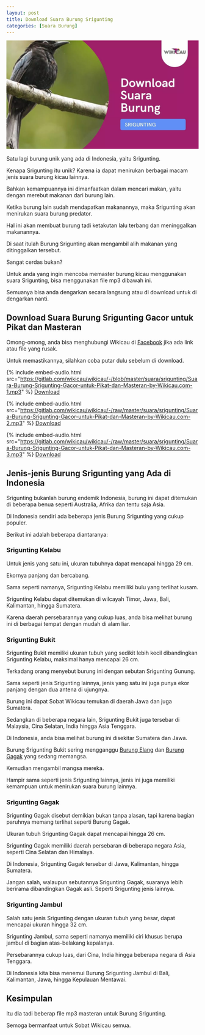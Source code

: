 ```yaml
---
layout: post
title: Download Suara Burung Srigunting
categories: [Suara Burung]
---
```


![](/images/suara-burung-srigunting.webp)

Satu lagi burung unik yang ada di Indonesia, yaitu Srigunting.

Kenapa Srigunting itu unik? Karena ia dapat menirukan berbagai macam jenis suara burung kicau lainnya.

Bahkan kemampuannya ini dimanfaatkan dalam mencari makan, yaitu dengan merebut makanan dari burung lain.

Ketika burung lain sudah mendapatkan makanannya, maka Srigunting akan menirukan suara burung predator.

Hal ini akan membuat burung tadi ketakutan lalu terbang dan meninggalkan makanannya.

Di saat itulah Burung Srigunting akan mengambil alih makanan yang ditinggalkan tersebut.

Sangat cerdas bukan?

Untuk anda yang ingin mencoba memaster burung kicau menggunakan suara Srigunting, bisa menggunakan file mp3 dibawah ini.

Semuanya bisa anda dengarkan secara langsung atau di download untuk di dengarkan nanti.

## Download Suara Burung Srigunting Gacor untuk Pikat dan Masteran

Omong-omong, anda bisa menghubungi Wikicau di [Facebook](https://facebook.com/wikicau) jika ada link atau file yang rusak.

Untuk memastikannya, silahkan coba putar dulu sebelum di download.

{% include embed-audio.html src="https://gitlab.com/wikicau/wikicau/-/blob/master/suara/srigunting/Suara-Burung-Srigunting-Gacor-untuk-Pikat-dan-Masteran-by-Wikicau.com-1.mp3" %}
[Download](https://bit.ly/2Xvl33a)

{% include embed-audio.html src="https://gitlab.com/wikicau/wikicau/-/raw/master/suara/srigunting/Suara-Burung-Srigunting-Gacor-untuk-Pikat-dan-Masteran-by-Wikicau.com-2.mp3" %}
[Download](https://bit.ly/2Y9MqNC)

{% include embed-audio.html src="https://gitlab.com/wikicau/wikicau/-/raw/master/suara/srigunting/Suara-Burung-Srigunting-Gacor-untuk-Pikat-dan-Masteran-by-Wikicau.com-3.mp3" %}
[Download](https://bit.ly/2L7ZFdK)

## Jenis-jenis Burung Srigunting yang Ada di Indonesia

Srigunting bukanlah burung endemik Indonesia, burung ini dapat ditemukan di beberapa benua seperti Australia, Afrika dan tentu saja Asia.

Di Indonesia sendiri ada beberapa jenis Burung Srigunting yang cukup populer.

Berikut ini adalah beberapa diantaranya:

### Srigunting Kelabu

Untuk jenis yang satu ini, ukuran tubuhnya dapat mencapai hingga 29 cm.

Ekornya panjang dan bercabang.

Sama seperti namanya, Srigunting Kelabu memiliki bulu yang terlihat kusam.

Srigunting Kelabu dapat ditemukan di wilcayah Timor, Jawa, Bali, Kalimantan, hingga Sumatera.

Karena daerah persebarannya yang cukup luas, anda bisa melihat burung ini di berbagai tempat dengan mudah di alam liar.

### Srigunting Bukit

Srigunting Bukit memiliki ukuran tubuh yang sedikit lebih kecil dibandingkan Srigunting Kelabu, maksimal hanya mencapai 26 cm.

Terkadang orang menyebut burung ini dengan sebutan Srigunting Gunung.

Sama seperti jenis Srigunting lainnya, jenis yang satu ini juga punya ekor panjang dengan dua antena di ujungnya.

Burung ini dapat Sobat Wikicau temukan di daerah Jawa dan juga Sumatera.

Sedangkan di beberapa negara lain, Srigunting Bukit juga tersebar di Malaysia, Cina Selatan, India hingga Asia Tenggara.

Di Indonesia, anda bisa melihat burung ini disekitar Sumatera dan Jawa.

Burung Srigunting Bukit sering mengganggu [Burung Elang](https://wikicau.com/harga-burung-elang/) dan [Burung Gagak](https://wikicau.com/burung-langka/) yang sedang memangsa.

Kemudian mengambil mangsa mereka.

Hampir sama seperti jenis Srigunting lainnya, jenis ini juga memiliki kemampuan untuk menirukan suara burung lainnya.

### Srigunting Gagak

Srigunting Gagak disebut demikian bukan tanpa alasan, tapi karena bagian paruhnya memang terlihat seperti Burung Gagak.

Ukuran tubuh Srigunting Gagak dapat mencapai hingga 26 cm.

Srigunting Gagak memiliki daerah persebaran di beberapa negara Asia, seperti Cina Selatan dan Himalaya.

Di Indonesia, Srigunting Gagak tersebar di Jawa, Kalimantan, hingga Sumatera.

Jangan salah, walaupun sebutannya Srigunting Gagak, suaranya lebih berirama dibandingkan Gagak asli. Seperti Srigunting jenis lainnya.

### Srigunting Jambul

Salah satu jenis Srigunting dengan ukuran tubuh yang besar, dapat mencapai ukuran hingga 32 cm.

Srigunting Jambul, sama seperti namanya memiliki ciri khusus berupa jambul di bagian atas-belakang kepalanya.

Persebarannya cukup luas, dari Cina, India hingga beberapa negara  di Asia Tenggara.

Di Indonesia kita bisa menemui Burung Srigunting Jambul di Bali, Kalimantan, Jawa, hingga Kepulauan Mentawai.

## Kesimpulan

Itu dia tadi beberap file mp3 masteran untuk Burung Srigunting.

Semoga bermanfaat untuk Sobat Wikicau semua.